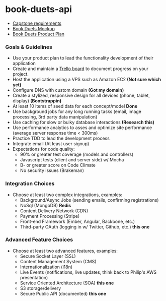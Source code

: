 # book-duets-api

- [Capstone requirements](https://github.com/Ada-Developers-Academy/daily-curriculum/blob/master/topic_resources/capstone/capstone.md)
- [Book Duets Mockup](https://github.com/lorainekv/book-duets-api/blob/master/bookduets_mockup.pdf)
- [Book Duets Product Plan](https://github.com/lorainekv/book-duets-api/blob/master/product_plan.md)

### Goals & Guidelines
- Use your product plan to lead the functionality development of their application
- Create and maintain a [Trello board](https://trello.com/) to document progress on your project.
- Host the application using a VPS such as Amazon EC2 **(Not sure which yet)**
- Configure DNS with custom domain **(Got my domain)**
- Create a stylized, responsive design for all devices (phone, tablet, display) **(Bootstrappin)**
- At least 10 items of seed data for each concept/model **Done**
- Use background jobs for any long running tasks (email, image processing, 3rd party data manipulation)
- Use caching for slow or bulky database interactions **(Research this)**
- Use performance analytics to asses and optimize site performance (average server response time < 300ms)
- Practice TDD to lead the development process
- Integrate email (At least user signup)
- Expectations for code quality:
    - 90% or greater test coverage (models and controllers)
    - Javascript tests (client and server side) w/ Mocha
    - B- or greater score on Code Climate
    - No security issues (Brakeman)

### Integration Choices
- Choose at least two complex integrations, examples:
  - Background/Async Jobs (sending emails, confirming registrations)
  - NoSql (MongoDB) **Redis**
  - Content Delivery Network (CDN)
  - Payment Processing (Stripe)
  - Front-end Framework (Ember, Angular, Backbone, etc.)
  - Third-party OAuth (logging in w/ Twitter, Github, etc.) **this one**

### Advanced Feature Choices
- Choose at least two advanced features, examples:
  - Secure Socket Layer (SSL)
  - Content Management System (CMS)
  - Internationalization (i18n)
  - Live Events (notifications, live updates, think back to Philip's AWS presentation)
  - Service Oriented Architecture (SOA) **this one**
  - S3 storage/delivery
  - Secure Public API (documented) **this one**
